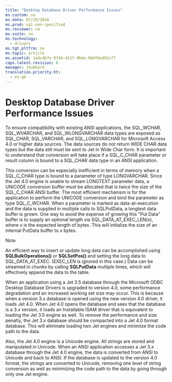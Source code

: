 ```yaml
---
title: "Desktop Database Driver Performance Issues"
ms.custom: na
ms.date: 07/29/2016
ms.prod: sql-non-specified
ms.reviewer: na
ms.suite: na
ms.technology: 
  - drivers
ms.tgt_pltfrm: na
ms.topic: article
ms.assetid: 1a4c4b7e-9744-411f-9b6e-06dfdad92cf7
caps.latest.revision: 6
manager: jhubbard
translation.priority.ht: 
  - en-gb
---
```

# Desktop Database Driver Performance Issues
To ensure compatibility with existing ANSI applications, the SQL_WCHAR, SQL_WVARCHAR, and SQL_WLONGVARCHAR data types are exposed as SQL_CHAR, SQL_VARCHAR, and SQL_LONGVARCHAR for Microsoft Access 4.0 or higher data sources. The data sources do not return WIDE CHAR data types but the data still must be sent to Jet in Wide Char form. It is important to understand that conversion will take place if a SQL_C_CHAR parameter or result column is bound to a SQL_CHAR data type in an ANSI application.  
  
 This conversion can be especially inefficient in terms of memory when a SQL_C_CHAR type is bound to a parameter of type LONGVARCHAR. Since the Jet 4.0 engine is unable to stream LONGTEXT parameter data, a UNICODE conversion buffer must be allocated that is twice the size of the SQL_C_CHAR ANSI buffer. The most efficient mechanism is for the application to perform the UNICODE conversion and bind the parameter as type SQL_C_WCHAR. When a parameter is marked as data-at-execution and the data is supplied in multiple calls to SQLPutData, a longtext data buffer is grown. One way to avoid the expense of growing this "Put Data" buffer is to supply an optional length via SQL_DATA_AT_EXEC_LEN(x), where *x* is the expected length of bytes. This will initialize the size of an internal PutData buffer to *x* bytes.  
  
> [!NOTE]  
>  An efficient way to insert or update long data can be accomplished using **SQLBulkOperations()** or **SQLSetPos()** and setting the long data to SQL_DATA_AT_EXEC. (EXEC_LEN is ignored in this case.) Data can be streamed in chunks by calling **SQLPutData** multiple times, which will effectively append the data to the table.  
  
 When an application using a Jet 3.5 database through the Microsoft ODBC Desktop Database Drivers is upgraded to version 4.0, some performance degradation and an increased working set size may occur. This is because when a version 3.*x* database is opened using the new version 4.0 driver, it loads Jet 4.0. When Jet 4.0 opens the database and sees that the database is a 3.*x* version, it loads an Installable ISAM driver that is equivalent to loading the Jet 3.5 engine as well. To remove the performance and size penalty, the Jet 3.*x* database should be compacted into a Jet 4.0 format database. This will eliminate loading two Jet engines and minimize the code path to the data.  
  
 Also, the Jet 4.0 engine is a Unicode engine. All strings are stored and manipulated in Unicode. When an ANSI application accesses a Jet 3.*x* database through the Jet 4.0 engine, the data is converted from ANSI to Unicode and back to ANSI. If the database is updated to the version 4.0 format, the strings are converted to Unicode, removing one level of string conversion as well as minimizing the code path to the data by going through only one Jet engine.